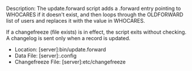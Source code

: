 Description: The update.forward script adds a .forward entry pointing to WHOCARES if it doesn't exist, and then loops through the OLDFORWARD list of users and replaces it with the value in WHOCARES.
    
If a changefreeze (file exists) is in effect, the script exits without checking. A changelog is sent only when a record is updated.

* Location: [server]:bin/update.forward
* Data File: [server]:.config
* Changefreeze File: [server]:etc/changefreeze


